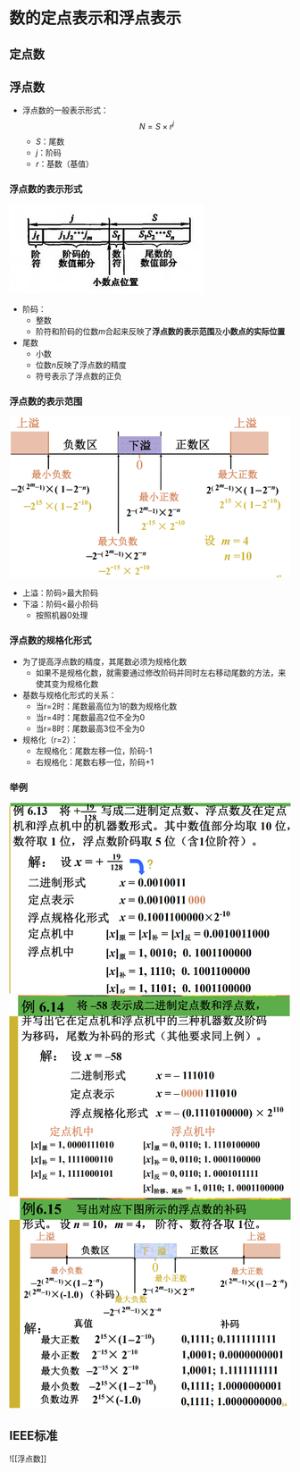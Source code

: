 # 数的定点表示和浮点表示
## 定点数

## 浮点数
- 浮点数的一般表示形式：$$N = S\times r^j$$
	- $S$：尾数
	- $j$：阶码
	- $r$：基数（基值）
### 浮点数的表示形式
![image.png](https://raw.githubusercontent.com/alwaysmissin/picgo/main/20230408130305.png)
- 阶码：
	- 整数
	- 阶符和阶码的位数$m$合起来反映了**浮点数的表示范围**及**小数点的实际位置**
- 尾数
	- 小数
	- 位数$n$反映了浮点数的精度
	- 符号表示了浮点数的正负

### 浮点数的表示范围
![image.png](https://raw.githubusercontent.com/alwaysmissin/picgo/main/20230408130923.png)
- 上溢：阶码>最大阶码
- 下溢：阶码<最小阶码
	- 按照机器0处理

### 浮点数的规格化形式
- 为了提高浮点数的精度，其尾数必须为规格化数
	- 如果不是规格化数，就需要通过修改阶码并同时左右移动尾数的方法，来使其变为规格化数
- 基数与规格化形式的关系：
	- 当r=2时：尾数最高位为1的数为规格化数
	- 当r=4时：尾数最高2位不全为0
	- 当r=8时：尾数最高3位不全为0
- 规格化（r=2）：
	- 左规格化：尾数左移一位，阶码-1
	- 右规格化：尾数右移一位，阶码+1

### 举例
![image.png](https://raw.githubusercontent.com/alwaysmissin/picgo/main/20230408140837.png)
![image.png](https://raw.githubusercontent.com/alwaysmissin/picgo/main/20230408141335.png)
![image.png](https://raw.githubusercontent.com/alwaysmissin/picgo/main/20230408141359.png)

## IEEE标准
![[浮点数]]